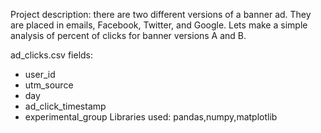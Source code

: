 Project description: there are two different versions of a banner ad. They are placed in emails, Facebook, Twitter, and Google. 
Lets make a simple analysis of percent of clicks for banner versions A and B.

ad_clicks.csv fields:
- user_id
- utm_source
- day
- ad_click_timestamp
- experimental_group
Libraries used: pandas,numpy,matplotlib
